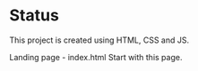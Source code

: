 # Status
This project is created using HTML, CSS and JS.

Landing page - index.html
Start with this page.

